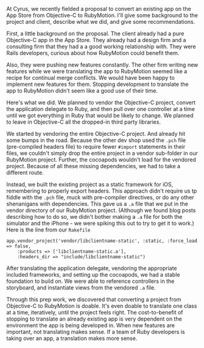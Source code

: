 At Cyrus, we recently fielded a proposal to convert an existing app on the App Store from Objective-C to RubyMotion. I'll give some background to the project and client, describe what we did, and give some recommendations.

First, a little background on the proposal. The client already had a pure Objective-C app in the App Store. They already had a design firm and a consulting firm that they had a a good working relationship with. They were Rails developers, curious about how RubyMotion could benefit them. 

Also, they were pushing new features constantly. The other firm writing new features while we were translating the app to RubyMotion seemed like a recipe for continual merge conflicts. We would have been happy to implement new features for them. Stopping development to translate the app to RubyMotion didn't seem like a good use of their time.



Here's what we did. We planned to vendor the Objective-C project, convert the application delegate to Ruby, and then pull over one controller at a time until we got everything in Ruby that would be likely to change. We planned to leave in Objective-C all the dropped-in third party libraries. 

We started by vendoring the entire Objective-C project. And already hit some bumps in the road. Because the other dev shop used the `.pch` file (pre-compiled headers file) to require fewer `#import` statements in their files, we couldn't simply drop the entire project in a vendor sub-folder in our RubyMotion project. Further, the cocoapods wouldn't load for the vendored project. Because of all these missing dependencies, we had to take a different route. 

Instead, we built the existing project as a static framework for iOS, remembering to properly export headers. This approach didn't require us tp fiddle with the `.pch` file, muck with pre-compiler directives, or do any other shenanigans with dependencies. This gave us a `.a` file that we put in the vendor directory of our RubyMotion project. (Although we found blog posts describing how to do so, we didn't bother making a `.a` file for both the simulator and the iPhone - we were spiking this out to try to get it to work.) Here is the line from our `Rakefile`

    app.vendor_project('vendor/libclientname-static', :static, :force_load => false, 
        :products => ['libclientname-static.a'], 
        :headers_dir => "include/libclientname-static")


After translating the application delegate, vendoring the appropriate included frameworks, and setting up the cocoapods, we had a stable foundation to build on. We were able to reference controllers in the storyboard, and instantiate views from the vendored `.a` file.


Through this prep work, we discovered that converting a project from Objective-C to RubyMotion is doable. It's even doable to translate one class at a time, iteratively, until the project feels right. The cost-to-benefit of stopping to translate an already existing app is very dependent on the environment the app is being developed in. When new features are important, not translating makes sense. If a team of Ruby developers is taking over an app, a translation makes more sense.